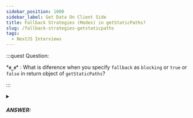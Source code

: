 ```yaml
---
sidebar_position: 1000
sidebar_label: Get Data On Client Side
title: Fallback Strategies (Modes) in getStaticPaths?
slug: /fallback-strategies-getstaticpaths
tags:
  - NextJS Interviews
---
```


:::quest Question:

\***`ಠ_ಠ`**\* : 
What is diference when you specify `fallback` as `blocking` or `true` or `false` in return object of `getStaticPaths`?

:::

<details>
  <summary><h5>ANSWER:</h5></summary>

  \***`◔̯◔`**\* :
  ```ts
export async function getStaticPaths() {
  return {
    paths: [
      { params: { ... } } // params for generating available paths
    ],
    fallback: // true, false, or 'blocking' -> deal with unavailable paths
  };
}
```
In static generation (dynamic routing), NextJS Provides us with three strategies (modes) to deal with the case when some ***contents have not available yet*** (-> the path doesn't exist & the page is not generated bacause there's no content yet).
  - `{ fallback: blocking }`: At build time, pre-render only available paths, and NextJS will ***server-render unavailable pages*** on-demand later.
  - `{ fallback: false }`: If fallback is false, then any unavailable paths (not returned by getStaticPaths) will result in a ***404 page***.
  - `{ fallback: true }`: Will render the ***fallback content*** which you define.
  ```ts
  export default function Post({ post }) {
    const router = useRouter()
    // If the page is not yet generated, this will be displayed
    if (router.isFallback) {
      return <div>Loading...</div>
    }
    // ...
  }
  export async function getStaticPaths() {
    return {
      paths: [
        { params: { ... } }
      ],
      fallback: true
    };
  }
  ```


</details>